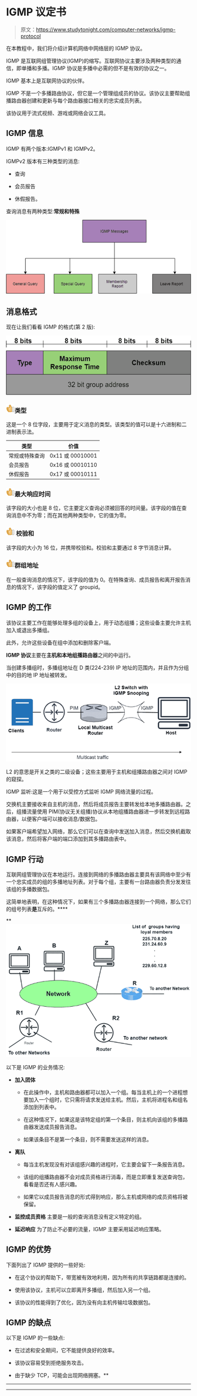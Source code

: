 # IGMP 议定书

> 原文：<https://www.studytonight.com/computer-networks/igmp-protocol>

在本教程中，我们将介绍计算机网络中网络层的 IGMP 协议。

IGMP 是互联网组管理协议(IGMP)的缩写。互联网协议主要涉及两种类型的通信，即单播和多播。IGMP 协议是多播中必需的但不是有效的协议之一。

IGMP 基本上是互联网协议的伙伴。

IGMP 不是一个多播路由协议，但它是一个管理组成员的协议。该协议主要帮助组播路由器创建和更新与每个路由器接口相关的忠实成员列表。

该协议用于流式视频、游戏或网络会议工具。

## IGMP 信息

IGMP 有两个版本:IGMPv1 和 IGMPv2。

IGMPv2 版本有三种类型的消息:

*   查询

*   会员报告

*   休假报告。

查询消息有两种类型:**常规和特殊**

![](img/2431b895619418eb88199db06c231eba.png)

## 消息格式

现在让我们看看 IGMP 的格式(第 2 版):

![](img/aadbb63bd20f84d8e2a8323219c6754c.png)

### ![yes](img/0da66de075b38eb701164b16191f2958.png "yes")类型

这是一个 8 位字段，主要用于定义消息的类型。该类型的值可以是十六进制和二进制表示法。

| 类型 | 价值 |
| --- | --- |
| 常规或特殊查询 | 0x11 或 00010001 |
| 会员报告 | 0x16 或 00010110 |
| 休假报告 | 0x17 或 00010111 |

### ![yes](img/0da66de075b38eb701164b16191f2958.png "yes")最大响应时间

该字段的大小也是 8 位，它主要定义查询必须被回答的时间量。该字段的值在查询消息中不为零；而在其他两种类型中，它的值为零。

### ![yes](img/0da66de075b38eb701164b16191f2958.png "yes") 校验和

该字段的大小为 16 位，并携带校验和。校验和主要通过 8 字节消息计算。

### ![yes](img/0da66de075b38eb701164b16191f2958.png "yes")群组地址

在一般查询消息的情况下，该字段的值为 0。在特殊查询、成员报告和离开报告消息的情况下，该字段的值定义了 groupid。

## IGMP 的工作

该协议主要工作在能够处理多组的设备上，用于动态组播；这些设备主要允许主机加入或退出多播组。

此外，允许这些设备在组中添加和删除客户端。

**IGMP 协议**主要在**主机和本地组播路由器**之间的中运行。

当创建多播组时，多播组地址在 D 类(224-239) IP 地址的范围内，并且作为分组中的目的地 IP 地址被转发。

![](img/9913d6c203a30c8697dd527b59591256.png)

L2 的意思是开关之类的二级设备；这些主要用于主机和组播路由器之间对 IGMP 的窥探。

IGMP 监听:这是一个用于以受控方式监听 IGMP 网络流量的过程。

交换机主要接收来自主机的消息，然后将成员报告主要转发给本地多播路由器。之后，组播流量使用 PIM(协议无关组播)协议从本地组播路由器进一步转发到远程路由器，以便客户端可以接收消息/数据包。

如果客户端希望加入网络，那么它们可以在查询中发送加入消息，然后交换机截取该消息，然后将客户端的端口添加到其多播路由表中。

## IGMP 行动

互联网组管理协议在本地运行。连接到网络的多播路由器主要具有该网络中至少有一个忠实成员的组的多播地址列表。对于每个组，主要有一台路由器负责分发发往该组的多播数据包。

这简单地表明，在这种情况下，如果有三个多播路由器连接到一个网络，那么它们的组号列表**是**互斥的。****

 **![](img/bdae11faabadaeae68ced1a4afd05d3c.png)

以下是 IGMP 的业务情况:

*   **加入团体**

    *   在此操作中，主机和路由器都可以加入一个组。每当主机上的一个进程想要加入一个组时，它只需将请求发送给主机。然后，主机将进程名和组名添加到列表中。

    *   在这种情况下，如果这是该特定组的第一个条目，则主机向该组的多播路由器发送成员报告消息。

    *   如果该条目不是第一个条目，则不需要发送这样的消息。

*   **离队**

    *   每当主机发现没有对该组感兴趣的进程时，它主要会留下一条报告消息。

    *   该组的组播路由器不会对成员资格进行消毒，而是立即重复发送查询包，看看是否还有人感兴趣。

    *   如果它以成员报告消息的形式得到响应，那么主机或网络的成员资格将被保留。

*   **监控成员资格**
    主要是一般的查询消息没有定义特定的组。

*   **延迟响应**
    为了防止不必要的流量，IGMP 主要采用延迟响应策略。

## IGMP 的优势

下面列出了 IGMP 提供的一些好处:

*   在这个协议的帮助下，带宽被有效地利用，因为所有的共享链路都是连接的。

*   使用该协议，主机可以立即离开多播组，然后加入另一个组。

*   该协议的性能得到了优化，因为没有向主机传输垃圾数据包。

## IGMP 的缺点

以下是 IGMP 的一些缺点:

*   在过滤和安全期间，它不能提供良好的效率。

*   该协议容易受到拒绝服务攻击。

*   由于缺少 TCP，可能会出现网络拥塞。** 

* * *

* * *